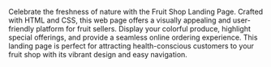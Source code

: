 Celebrate the freshness of nature with the Fruit Shop Landing Page. Crafted with HTML and CSS, this web page offers a visually appealing and user-friendly platform for fruit sellers. Display your colorful produce, highlight special offerings, and provide a seamless online ordering experience. This landing page is perfect for attracting health-conscious customers to your fruit shop with its vibrant design and easy navigation.
